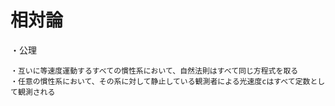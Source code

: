# 相対論

・公理

    ・互いに等速度運動するすべての慣性系において、自然法則はすべて同じ方程式を取る
    ・任意の慣性系において、その系に対して静止している観測者による光速度cはすべて定数として観測される